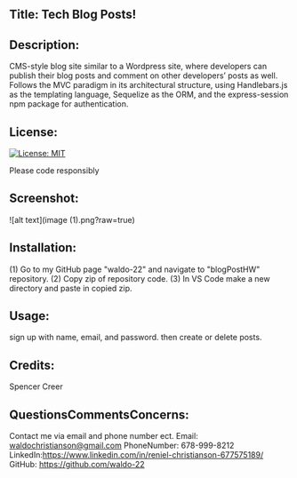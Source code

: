 ## Title: Tech Blog Posts!
## Description:
CMS-style blog site similar to a Wordpress site, where developers can publish their blog posts and comment on other developers’ posts as well. Follows the MVC paradigm in its architectural structure, using Handlebars.js as the templating language, Sequelize as the ORM, and the express-session npm package for authentication. 
## License:
[![License: MIT](https://img.shields.io/badge/License-MIT-yellow.svg)](https://opensource.org/licenses/MIT)



Please code responsibly
## Screenshot:
![alt text](image (1).png?raw=true) 
## Installation:
(1) Go to my GitHub page "waldo-22" and navigate to "blogPostHW" repository. (2) Copy zip of repository code. (3) In VS Code make a new directory and paste in copied zip.
## Usage:
sign up with name, email, and password. then create or delete posts.
## Credits:
Spencer Creer
## QuestionsCommentsConcerns:
Contact me via email and phone number ect. Email: waldochristianson@gmail.com PhoneNumber: 678-999-8212 LinkedIn:https://www.linkedin.com/in/reniel-christianson-677575189/ GitHub: https://github.com/waldo-22
